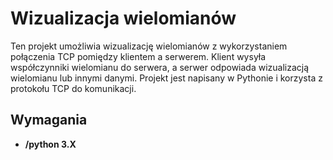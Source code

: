 # Wizualizacja wielomianów
Ten projekt umożliwia wizualizację wielomianów z wykorzystaniem połączenia TCP pomiędzy klientem a serwerem. Klient wysyła współczynniki wielomianu do serwera, a serwer odpowiada wizualizacją wielomianu lub innymi danymi. Projekt jest napisany w Pythonie i korzysta z protokołu TCP do komunikacji. 

## Wymagania
- **/python 3.X**


